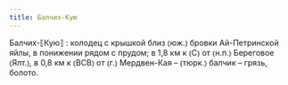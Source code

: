 ```yaml
---
title: Балчих-Кую
---
```


Балчих-⟦Кую⟧
: колодец с крышкой близ ⦅юж.⦆ бровки Ай-Петринской яйлы, в понижении рядом с прудом; в 1,8 км к ⦅С⦆ от ⦅н.п.⦆ Береговое ⦅Ялт.⦆, в 0,8 км к ⦅ВСВ⦆ от ⦅г.⦆ Мердвен-Кая – ⦅тюрк.⦆ балчик – грязь, болото.
